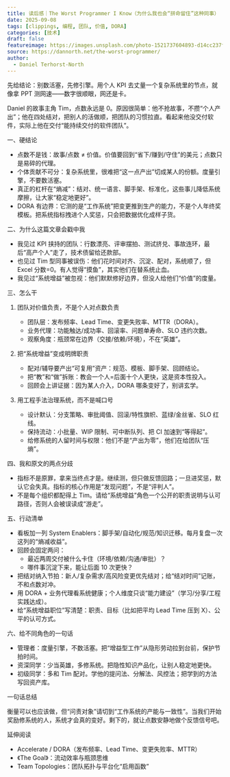 ```yaml
---
title: 读后感｜The Worst Programmer I Know（为什么我也会“拼命留住”这种同事）
date: 2025-09-08
tags: [clippings, 编程, 团队, 价值, DORA]
categories: [技术]
draft: false
featureimage: https://images.unsplash.com/photo-1521737604893-d14cc237f11d?auto=format&fit=crop&w=1600&q=80
source: https://dannorth.net/the-worst-programmer/
author:
  - Daniel Terhorst-North
---
```


先给结论：别数活塞，先修引擎。用个人 KPI 去丈量一个复杂系统里的节点，就像拿 PPT 测网速——数字很顺眼，网还是卡。

Daniel 的故事主角 Tim，点数永远是 0。原因很简单：他不抢故事，不攒“个人产出”；他在四处结对，把别人的活做顺，把团队的习惯拉直。看起来他没交付软件，实际上他在交付“能持续交付的软件团队”。



一、硬结论

- 点数不是钱：故事/点数 ≠ 价值。价值要回到“省下/赚到/守住”的美元；点数只是易碎的代理。
- 个体贡献不可分：复杂系统里，很难把“这一点产出”切成某人的份额。度量引擎，不要数活塞。
- 真正的杠杆在“熵减”：结对、统一语言、脚手架、标准化，这些事儿降低系统摩擦，让大家“稳定地更好”。
- DORA 有边界：它测的是“工作系统”把变更推到生产的能力，不是个人年终奖模板。把系统指标拽进个人奖惩，只会把数据优化成样子货。

二、为什么这篇文章会戳中我

- 我见过 KPI 挟持的团队：行数漂亮、评审摆拍、测试挤兑、事故连环，最后“高产个人”走了，技术债留给还款部。
- 也见过 Tim 型同事被误伤：他们花时间对齐、沉淀、配对，系统顺了，但 Excel 分数=0。有人觉得“摸鱼”，其实他们在替系统止血。
- 我见过“系统增益”被忽视：他们默默修好边界，但没人给他们“价值”的度量。

三、怎么干

1) 团队对价值负责，不是个人对点数负责
   - 团队层：发布频率、Lead Time、变更失败率、MTTR（DORA）。
   - 业务代理：功能触达/成功率、回滚率、问题单寿命、SLO 违约次数。
   - 观察角度：瓶颈常在边界（交接/依赖/环境），不在“英雄”。

2) 把“系统增益”变成明牌职责
   - 配对/辅导要产出“可复用”资产：规范、模板、脚手架、回顾结论。
   - 把“教”和“做”拆账：教会一个人=后面十个人更快，这是资本性投入。
   - 回顾会上讲证据：因为某人介入，DORA 哪条变好了，别讲玄学。

3) 用工程手法治理系统，而不是喊口号
   - 设计默认：分支策略、审批阈值、回滚/特性旗帜、蓝绿/金丝雀、SLO 红线。
   - 保持流动：小批量、WIP 限制、可中断队列、把 CI 加速到“等得起”。
   - 给修系统的人留时间与权限：他们不是“产出为零”，他们在给团队“压熵”。

四、我和原文的两点分歧

- 指标不是原罪，拿来当终点才是。继续测，但只做反馈回路；一旦进奖惩，默认它会失真。指标的核心作用是“发现问题”，不是“评判人”。
- 不是每个组织都配得上 Tim。请给“系统增益”角色一个公开的职责说明与认可路径，否则人会被误读成“游走”。

五、行动清单

- 看板加一列 System Enablers：脚手架/自动化/规范/知识迁移。每月复盘一次这列的“熵减收益”。
- 回顾会固定两问：
  - 最近两周交付被什么卡住（环境/依赖/沟通/审批）？
  - 哪件事沉淀下来，能让后面 10 次更快？
- 把结对纳入节拍：新人/复杂需求/高风险变更优先结对；给“结对时间”记账，不和点数对冲。
- 用 DORA + 业务代理看系统健康；个人维度只谈“能力建设”（学习/分享/工程实践达成）。
- 给“系统增益职位”写清楚：职责、目标（比如把平均 Lead Time 压到 X）、公平的认可方式。

六、给不同角色的一句话

- 管理者：度量引擎，不数活塞。把“增益型工作”从隐形劳动拉到台前，保护节拍时间。
- 资深同学：少当英雄，多修系统。把隐性知识产品化，让别人稳定地更快。
- 初级同学：多和 Tim 配对。学他的提问法、分解法、风控法；把学到的方法写回资产库。


一句话总结

衡量可以也应该做，但“问责对象”请切到“工作系统的产能与一致性”。当我们开始奖励修系统的人，系统才会真的变好。剩下的，就让点数安静地做个反馈信号吧。

延伸阅读

- Accelerate / DORA（发布频率、Lead Time、变更失败率、MTTR）
- 《The Goal》：流动效率与瓶颈思维
- Team Topologies：团队拓扑与平台化“启用函数”
